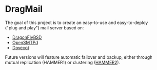 DragMail
========

The goal of this project is to create an easy-to-use and easy-to-deploy ("plug and play") mail server based on:

* [DragonFlyBSD][dfly-home]
* [OpenSMTPd][opensmtpd-home]
* [Dovecot][dovecot-home]

[dfly-home]: http://www.dragonflybsd.org
[opensmtpd-home]: http://www.opensmtpd.org
[dovecot-home]: http://www.dovecot.org

Future versions will feature automatic failover and backup, either through mutual replication (HAMMER1) or
clustering ([HAMMER2][hammer2]).

[hammer2]: http://apollo.backplane.com/DFlyMisc/hammer2.txt
